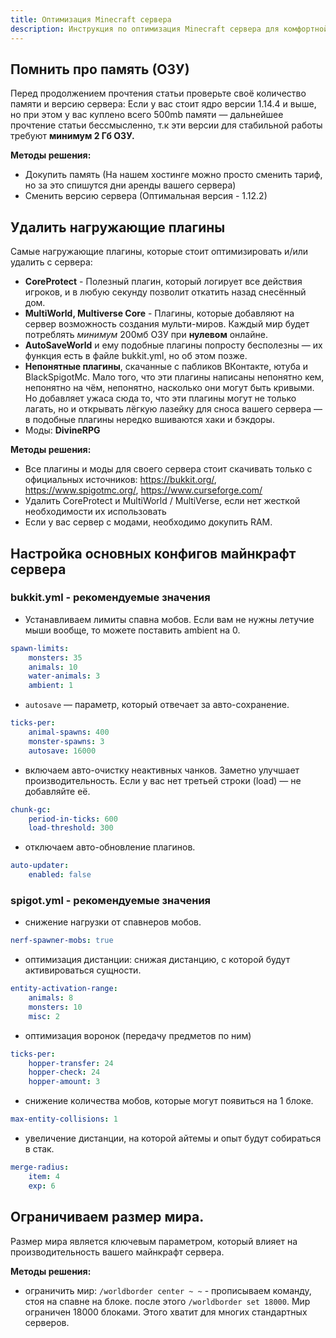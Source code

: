 ```yaml
---
title: Оптимизация Minecraft сервера
description: Инструкция по оптимизация Minecraft сервера для комфортной игры.
---
```


## Помнить про память (ОЗУ)
Перед продолжением прочтения статьи проверьте своё количество памяти и версию сервера: Если у вас стоит ядро версии 1.14.4 и выше, но при этом у вас куплено всего 500mb памяти — дальнейшее прочтение статьи бессмысленно, т.к эти версии для стабильной работы требуют **минимум 2 Гб ОЗУ.**

**Методы решения:**
- Докупить память (На нашем хостинге можно просто сменить тариф, но за это спишутся дни аренды вашего сервера)
- Сменить версию сервера (Оптимальная версия - 1.12.2)

## Удалить нагружающие плагины
Самые нагружающие плагины, которые стоит оптимизировать и/или удалить с сервера:

- **CoreProtect** - Полезный плагин, который логирует все действия игроков, и в любую секунду позволит откатить назад снесённый дом.
- **MultiWorld, Multiverse Core** - Плагины, которые добавляют на сервер возможность создания мульти-миров. Каждый мир будет потреблять *минимум* 200мб ОЗУ при **нулевом** онлайне.
- **AutoSaveWorld** и ему подобные плагины попросту бесполезны — их функция есть в файле bukkit.yml, но об этом позже.
- **Непонятные плагины**, скачанные с пабликов ВКонтакте, ютуба и BlackSpigotMc. Мало того, что эти плагины написаны непонятно кем, непонятно на чём, непонятно, насколько они могут быть кривыми. Но добавляет ужаса сюда то, что эти плагины могут не только лагать, но и открывать лёгкую лазейку для сноса вашего сервера — в подобные плагины нередко вшиваются хаки и бэкдоры.
- Моды: **DivineRPG**

**Методы решения:**
- Все плагины и моды для своего сервера стоит скачивать только с официальных источников: https://bukkit.org/, https://www.spigotmc.org/, https://www.curseforge.com/
- Удалить CoreProtect и MultiWorld / MultiVerse, если нет жесткой необходимости их использовать
- Если у вас сервер с модами, необходимо докупить RAM.

## Настройка основных конфигов майнкрафт сервера

### bukkit.yml - рекомендуемые значения
- Устанавливаем лимиты спавна мобов. Если вам не нужны летучие мыши вообще, то можете поставить ambient на 0.
```yaml
spawn-limits:
    monsters: 35
    animals: 10
    water-animals: 3
    ambient: 1
```

- `autosave` — параметр, который отвечает за авто-сохранение.
```yaml
ticks-per:
    animal-spawns: 400
    monster-spawns: 3
    autosave: 16000
```

- включаем авто-очистку неактивных чанков. Заметно улучшает производительность. Если у вас нет третьей строки (load) — не добавляйте её.
```yaml
chunk-gc:
    period-in-ticks: 600
    load-threshold: 300
```

- отключаем авто-обновление плагинов.
```yaml
auto-updater:
    enabled: false
```

### spigot.yml - рекомендуемые значения
- снижение нагрузки от спавнеров мобов.
```yaml
nerf-spawner-mobs: true
```

- оптимизация дистанции: снижая дистанцию, с которой будут активироваться сущности.
```yaml
entity-activation-range:
    animals: 8
    monsters: 10
    misc: 2
```

- оптимизация воронок (передачу предметов по ним)
```yaml
ticks-per:
    hopper-transfer: 24
    hopper-check: 24
    hopper-amount: 3
```

- снижение количества мобов, которые могут появиться на 1 блоке.
```yaml
max-entity-collisions: 1
```

- увеличение дистанции, на которой айтемы и опыт будут собираться в стак.
```yaml
merge-radius:
    item: 4
    exp: 6
```

## Ограничиваем размер мира.
Размер мира является ключевым параметром, который влияет на производительность вашего майнкрафт сервера.

**Методы решения:**
- ограничить мир:
  `/worldborder center ~ ~` - прописываем команду, стоя на спавне на блоке. после этого `/worldborder set 18000`. Мир ограничен 18000 блоками. Этого хватит для многих стандартных серверов.
